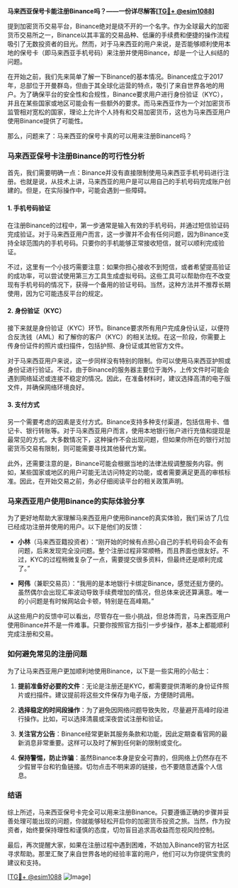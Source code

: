 **马来西亚保号卡能注册Binance吗？——一份详尽解答[[TG💪+ @esim1088](https://t.me/s/esim1088)]**

提到加密货币交易平台，Binance绝对是绕不开的一个名字。作为全球最大的加密货币交易所之一，Binance以其丰富的交易品种、低廉的手续费和便捷的操作流程吸引了无数投资者的目光。然而，对于马来西亚的用户来说，是否能够顺利使用本地的保号卡（即马来西亚手机号码）来注册并使用Binance，却是一个让人纠结的问题。

在开始之前，我们先来简单了解一下Binance的基本情况。Binance成立于2017年，总部位于开曼群岛，但由于其全球化运营的特点，吸引了来自世界各地的用户。为了确保平台的安全性和合规性，Binance要求用户进行身份验证（KYC），并且在某些国家或地区可能会有一些额外的要求。而马来西亚作为一个对加密货币监管相对宽松的国家，理论上允许个人持有和交易加密货币，这也为马来西亚用户使用Binance提供了可能性。

那么，问题来了：马来西亚的保号卡真的可以用来注册Binance吗？

### **马来西亚保号卡注册Binance的可行性分析**

首先，我们需要明确一点：Binance并没有直接限制使用马来西亚手机号码进行注册。也就是说，从技术上讲，马来西亚的用户是可以用自己的手机号码完成账户创建的。但是，在实际操作中，可能会遇到一些障碍。

#### **1. 手机号码验证**
在注册Binance的过程中，第一步通常是输入有效的手机号码，并通过短信验证码完成验证。对于马来西亚用户而言，这一步骤并不会有任何问题，因为Binance支持全球范围内的手机号码。只要你的手机能够正常接收短信，就可以顺利完成验证。

不过，这里有一个小技巧需要注意：如果你担心接收不到短信，或者希望提高验证的成功率，可以尝试使用第三方工具生成虚拟号码。这些工具可以帮助你在不改变现有手机号码的情况下，获得一个备用的验证号码。当然，这种方法并不推荐长期使用，因为它可能违反平台的规定。

#### **2. 身份验证（KYC）**
接下来就是身份验证（KYC）环节。Binance要求所有用户完成身份认证，以便符合反洗钱（AML）和了解你的客户（KYC）的相关法规。在这一阶段，你需要上传身份证件的照片或扫描件，包括护照、身份证或其他官方文件。

对于马来西亚用户来说，这一步同样没有特别的限制。你可以使用马来西亚护照或身份证进行验证。不过，由于Binance的服务器主要位于海外，上传文件时可能会遇到网络延迟或连接不稳定的情况。因此，在准备材料时，建议选择高清的电子版文件，并确保网络环境良好。

#### **3. 支付方式**
另一个需要考虑的因素是支付方式。Binance支持多种支付渠道，包括信用卡、借记卡、银行转账等。对于马来西亚用户而言，使用本地银行账户进行充值和提现是最常见的方式。大多数情况下，这种操作不会出现问题，但如果你所在的银行对加密货币交易有限制，则可能需要寻找其他替代方案。

此外，还需要注意的是，Binance可能会根据当地的法律法规调整服务内容。例如，某些国家或地区的用户可能无法访问特定的功能，或者需要满足更高的审核标准。因此，在开始交易之前，务必仔细阅读平台的相关政策声明。

### **马来西亚用户使用Binance的实际体验分享**

为了更好地帮助大家理解马来西亚用户使用Binance的真实体验，我们采访了几位已经成功注册并使用的用户。以下是他们的反馈：

- **小林**（马来西亚籍投资者）：“刚开始的时候有点担心自己的手机号码会不会有问题，后来发现完全没问题。整个注册过程非常顺畅，而且界面也很友好。不过，KYC的过程稍微复杂了一点，需要提交很多资料，但最终还是顺利完成了。”
  
- **阿伟**（兼职交易员）：“我用的是本地银行卡绑定Binance，感觉还挺方便的。虽然偶尔会出现汇率波动导致手续费增加的情况，但总体来说还算满意。唯一的小问题是有时候网站会卡顿，特别是在高峰期。”

从这些用户的反馈中可以看出，尽管存在一些小挑战，但总体而言，马来西亚用户使用Binance并不是一件难事。只要你按照官方指引一步步操作，基本上都能顺利完成注册和交易。

### **如何避免常见的注册问题**

为了让马来西亚用户更加顺利地使用Binance，以下是一些实用的小贴士：

1. **提前准备好必要的文件**：无论是注册还是KYC，都需要提供清晰的身份证件照片或扫描件。建议提前将这些文件保存为电子版，方便随时调用。
   
2. **选择稳定的时间段操作**：为了避免因网络问题导致失败，尽量避开高峰时段进行操作。比如，可以选择清晨或深夜尝试注册和验证。

3. **关注官方公告**：Binance经常更新其服务条款和功能，因此定期查看官网的最新消息非常重要。这样可以及时了解到任何新的限制或变化。

4. **保持警惕，防止诈骗**：虽然Binance本身是安全可靠的，但网络上仍然存在不少假冒平台和钓鱼链接。切勿点击不明来源的链接，也不要随意透露个人信息。

### **结语**

综上所述，马来西亚保号卡完全可以用来注册Binance。只要遵循正确的步骤并妥善处理可能出现的问题，你就能够轻松开启你的加密货币投资之旅。当然，作为投资者，始终要保持理性和谨慎的态度，切勿盲目追求高收益而忽视风险控制。

最后，再次提醒大家，如果在注册过程中遇到困难，不妨加入Binance的官方社区寻求帮助。那里汇聚了来自世界各地的经验丰富的用户，他们可以为你提供宝贵的建议和支持。

[[TG💪+ @esim1088](https://t.me/s/esim1088) ![Image](https://i.postimg.cc/4NQfJmqS/Snipaste-2025-05-13-00-14-12.png)]
